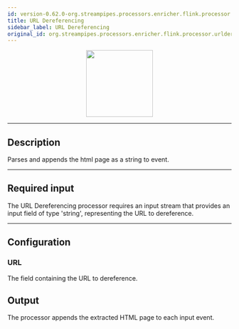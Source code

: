 ```yaml
---
id: version-0.62.0-org.streampipes.processors.enricher.flink.processor.urldereferencing
title: URL Dereferencing
sidebar_label: URL Dereferencing
original_id: org.streampipes.processors.enricher.flink.processor.urldereferencing
---
```




<p align="center"> 
    <img src="/img/pipeline-elements/org.streampipes.processors.enricher.flink.processor.urldereferencing/icon.png" width="150px;" class="pe-image-documentation"/>
</p>

***

## Description

Parses and appends the html page as a string to event.

***

## Required input
The URL Dereferencing processor requires an input stream that provides an input field of type 'string', representing 
the URL to dereference.

***

## Configuration

### URL
The field containing the URL to dereference.

## Output
The processor appends the extracted HTML page to each input event.